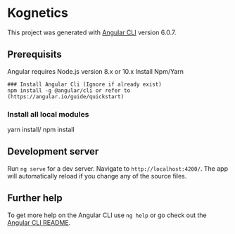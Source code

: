 # Kognetics

This project was generated with [Angular CLI](https://github.com/angular/angular-cli) version 6.0.7.

## Prerequisits

Angular requires Node.js version 8.x or 10.x
Install Npm/Yarn
```
### Install Angular Cli (Ignore if already exist)
npm install -g @angular/cli or refer to (https://angular.io/guide/quickstart)
```

### Install all local modules

yarn install/ npm install


## Development server

Run `ng serve` for a dev server. Navigate to `http://localhost:4200/`. The app will automatically reload if you change any of the source files.

## Further help

To get more help on the Angular CLI use `ng help` or go check out the [Angular CLI README](https://github.com/angular/angular-cli/blob/master/README.md).
